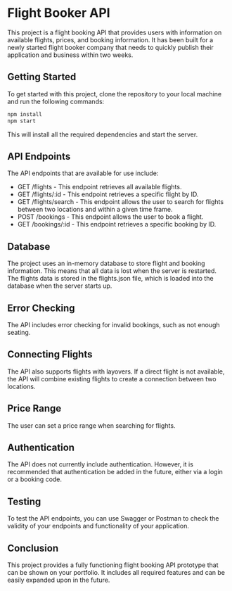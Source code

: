 # Flight Booker API

This project is a flight booking API that provides users with information on available flights, prices, and booking information. It has been built for a newly started flight booker company that needs to quickly publish their application and business within two weeks.

## Getting Started

To get started with this project, clone the repository to your local machine and run the following commands:

```csharp
npm install
npm start
```

This will install all the required dependencies and start the server.

## API Endpoints

The API endpoints that are available for use include:

- GET /flights - This endpoint retrieves all available flights.
- GET /flights/:id - This endpoint retrieves a specific flight by ID.
- GET /flights/search - This endpoint allows the user to search for flights between two locations and within a given time frame.
- POST /bookings - This endpoint allows the user to book a flight.
- GET /bookings/:id - This endpoint retrieves a specific booking by ID.

## Database

The project uses an in-memory database to store flight and booking information. This means that all data is lost when the server is restarted. The flights data is stored in the flights.json file, which is loaded into the database when the server starts up.

## Error Checking

The API includes error checking for invalid bookings, such as not enough seating.

## Connecting Flights

The API also supports flights with layovers. If a direct flight is not available, the API will combine existing flights to create a connection between two locations.

## Price Range

The user can set a price range when searching for flights.

## Authentication

The API does not currently include authentication. However, it is recommended that authentication be added in the future, either via a login or a booking code.

## Testing

To test the API endpoints, you can use Swagger or Postman to check the validity of your endpoints and functionality of your application.

## Conclusion

This project provides a fully functioning flight booking API prototype that can be shown on your portfolio. It includes all required features and can be easily expanded upon in the future.
